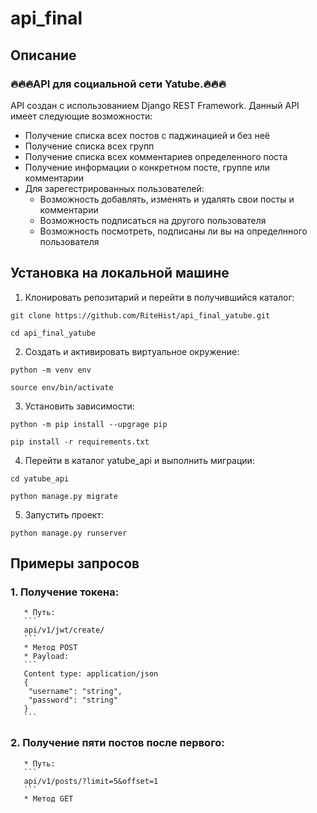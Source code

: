# api_final

## Описание
### :fire::fire::fire:API для социальной сети Yatube.:fire::fire::fire:

API создан с использованием Django REST Framework.
Данный API имеет следующие возможности:

* Получение списка всех постов с паджинацией и без неё
* Получение списка всех групп
* Получение списка всех комментариев определенного поста
* Получение информации о конкретном посте, группе или комментарии
* Для зарегестрированных пользователей:
  * Возможность добавлять, изменять и удалять свои посты и комментарии
  * Возможность подписаться на другого пользователя
  * Возможность посмотреть, подписаны ли вы на определнного пользователя

## Установка на локальной машине

1. Клонировать репозитарий и перейти в получившийся каталог:
```
git clone https://github.com/RiteHist/api_final_yatube.git
```
```
cd api_final_yatube
```
2. Создать и активировать виртуальное окружение:
```
python -m venv env
```
```
source env/bin/activate
```
3. Установить зависимости:
```
python -m pip install --upgrage pip
```
```
pip install -r requirements.txt
```
4. Перейти в каталог yatube_api и выполнить миграции:
```
cd yatube_api
```
```
python manage.py migrate
```
5. Запустить проект:
```
python manage.py runserver
```

## Примеры запросов
### 1. Получение токена:
       * Путь:
       ```
       api/v1/jwt/create/
       ```
       * Метод POST
       * Payload:
       ```
       Content type: application/json
       {
        "username": "string",
        "password": "string"
       }
       ```
### 2. Получение пяти постов после первого:
       * Путь:
       ```
       api/v1/posts/?limit=5&offset=1
       ```
       * Метод GET
